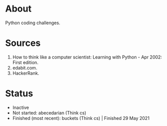# About
Python coding challenges.

# Sources
1. How to think like a computer scientist: Learning with Python - Apr 2002: First edition.
2. edabit.com. 
3. HackerRank.
 
# Status
- Inactive
- Not started: abecedarian (Think cs)
- Finished (most recent): buckets (Think cs) | Finished 29 May 2021